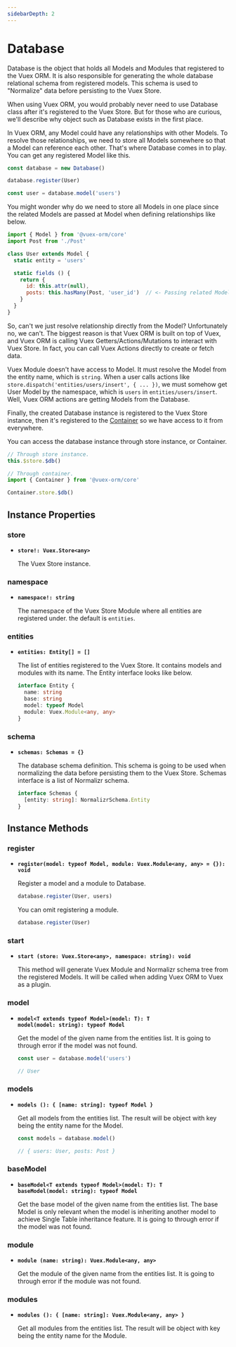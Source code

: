 ```yaml
---
sidebarDepth: 2
---
```


# Database

Database is the object that holds all Models and Modules that registered to the Vuex ORM. It is also responsible for generating the whole database relational schema from registered models. This schema is used to "Normalize" data before persisting to the Vuex Store.

When using Vuex ORM, you would probably never need to use Database class after it's registered to the Vuex Store. But for those who are curious, we'll describe why object such as Database exists in the first place.

In Vuex ORM, any Model could have any relationships with other Models. To resolve those relationships, we need to store all Models somewhere so that a Model can reference each other. That's where Database comes in to play. You can get any registered Model like this.

```js
const database = new Database()

database.register(User)

const user = database.model('users')
```

You might wonder why do we need to store all Models in one place since the related Models are passed at Model when defining relationships like below.

```js
import { Model } from '@vuex-orm/core'
import Post from './Post'

class User extends Model {
  static entity = 'users'

  static fields () {
    return {
      id: this.attr(null),
      posts: this.hasMany(Post, 'user_id')  // <- Passing related Model.
    }
  }
}
```

So, can't we just resolve relationship directly from the Model? Unfortunately no, we can't. The biggest reason is that Vuex ORM is built on top of Vuex, and Vuex ORM is calling Vuex Getters/Actions/Mutations to interact with Vuex Store. In fact, you can call Vuex Actions directly to create or fetch data.

Vuex Module doesn't have access to Model. It must resolve the Model from the entity name, which is `string`. When a user calls actions like `store.dispatch('entities/users/insert', { ... })`, we must somehow get User Model by the namespace, which is `users` in `entities/users/insert`. Well, Vuex ORM actions are getting Models from the Database.

Finally, the created Database instance is registered to the Vuex Store instance, then it's registered to the [Container](../container/container) so we have access to it from everywhere.

You can access the database instance through store instance, or Container.

```js
// Through store instance.
this.$store.$db()

// Through container.
import { Container } from '@vuex-orm/core'

Container.store.$db()
```

## Instance Properties

### store

- **`store!: Vuex.Store<any>`**

  The Vuex Store instance.

### namespace

- **`namespace!: string`**

  The namespace of the Vuex Store Module where all entities are registered under. the default is `entities`.

### entities

- **`entities: Entity[] = []`**

  The list of entities registered to the Vuex Store. It contains models and modules with its name. The Entity interface looks like below.

  ```ts
  interface Entity {
    name: string
    base: string
    model: typeof Model
    module: Vuex.Module<any, any>
  }
  ```

### schema

- **`schemas: Schemas = {}`**

  The database schema definition. This schema is going to be used when normalizing the data before persisting them to the Vuex Store. Schemas interface is a list of Normalizr schema.

  ```ts
  interface Schemas {
    [entity: string]: NormalizrSchema.Entity
  }
  ```

## Instance Methods

### register

- **`register(model: typeof Model, module: Vuex.Module<any, any> = {}): void`**

  Register a model and a module to Database.

  ```js
  database.register(User, users)
  ```

  You can omit registering a module.

  ```js
  database.register(User)
  ```

### start

- **`start (store: Vuex.Store<any>, namespace: string): void`**

  This method will generate Vuex Module and Normalizr schema tree from the registered Models. It will be called when adding Vuex ORM to Vuex as a plugin.

### model

- **`model<T extends typeof Model>(model: T): T`**<br>
  **`model(model: string): typeof Model`**

  Get the model of the given name from the entities list. It is going to through error if the model was not found.

  ```js
  const user = database.model('users')

  // User
  ```

### models

- **`models (): { [name: string]: typeof Model }`**

  Get all models from the entities list. The result will be object with key being the entity name for the Model.

  ```js
  const models = database.model()

  // { users: User, posts: Post }
  ```

### baseModel

- **`baseModel<T extends typeof Model>(model: T): T`**<br>
  **`baseModel(model: string): typeof Model`**

  Get the base model of the given name from the entities list. The base Model is only relevant when the model is inheriting another model to achieve Single Table inheritance feature. It is going to through error if the model was not found.
 
### module

- **`module (name: string): Vuex.Module<any, any>`**

  Get the module of the given name from the entities list. It is going to through error if the module was not found.

### modules

- **`modules (): { [name: string]: Vuex.Module<any, any> }`**

  Get all modules from the entities list. The result will be object with key being the entity name for the Module.
